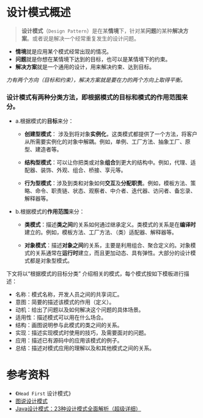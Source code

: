 设计模式概述  
====================
> **设计模式**（`Design Pattern`）是在某**情境**下，针对某**问题**的某种**解决方案**。或者说是解决一个经常重复发生的设计问题。

- **情境**就是应用某个模式经常出现的情况。
- **问题**就是你想在某情境下达到的目标，也可以是某情境下的约束。
- **解决方案**就是一个通用的设计，用来解决约束、达到目标。

_力有两个方向（目标和约束），解决方案就是要在力的两个方向上取得平衡。_

### 设计模式有两种**分类方法**，即根据模式的目标和模式的作用范围来分。  
- a.根据模式的**目标**来分： 
    - **创建型模式**： 涉及到将对象**实例化**，这类模式都提供了一个方法，将客户从所需要实例化的对象中解耦。例如，单例、工厂方法、抽象工厂、原型、建造者等。

    - **结构型模式**：可以让你把类或对象**组合**到更大的结构中。例如，代理、适配器、装饰、外观、组合、桥接、享元等。 

    - **行为型模式**：涉及到类和对象如何**交互**及**分配职责**。例如，模板方法、策略、命令、职责链、状态、观察者、中介者、迭代器、访问者、备忘录、解释器等。  

- b.根据模式的**作用范围**来分：
    - **类模式**：描述**类之间**的关系如何通过继承定义。类模式的关系是在**编译时**建立的。例如，模板方法、工厂方法、（类）适配器、解释器等。  

    - **对象模式**：描述**对象之间**的关系，主要是利用组合、聚合定义的。对象模式的关系通常在**运行时**建立，而且更加动态、具有弹性。大部分的设计模式都是对象型模式。

下文将以“根据模式的目标分类” 介绍相关的模式，每个模式按如下模板进行描述：    
- 名称：模式名称，开发人员之间的共享词汇。
- 意图：简要的描述该模式的作用（定义）。
- 动机：给出了问题以及如何解决这个问题的具体场景。
- 适用性：描述模式可以用在什么场合。
- 结构：画图说明参与此模式的类之间的关系。
- 实现：描述实现模式时使用的技巧，及需要面对的问题。
- 应用：描述已有源码中的应用该模式的例子。
- 总结：描述对模式应用的理解以及和其他模式之间的关系。

# 参考资料
- 《`Head First` 设计模式》
- [图说设计模式](https://design-patterns.readthedocs.io/zh_CN/latest/index.html)
- [Java设计模式：23种设计模式全面解析（超级详细）](http://c.biancheng.net/design_pattern/)
